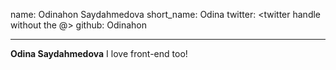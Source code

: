 name: Odinahon Saydahmedova
short_name: Odina
twitter: <twitter handle without the @>
github: Odinahon

---

**Odina Saydahmedova** I love front-end too!

